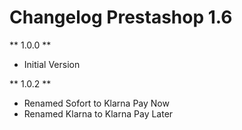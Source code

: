 # Changelog Prestashop 1.6

** 1.0.0 **

* Initial Version

** 1.0.2 **

* Renamed Sofort to Klarna Pay Now
* Renamed Klarna to Klarna Pay Later